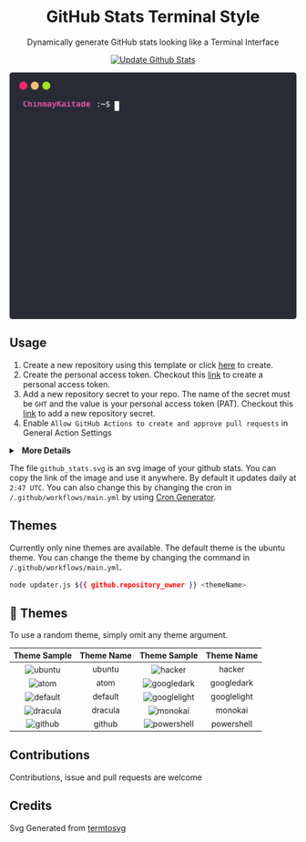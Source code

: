 <h1 align='center'>GitHub Stats Terminal Style</h1>
<p align='center'>Dynamically generate GitHub stats looking like a Terminal Interface </p>

<p align="center" >
  <a href="https://github.com/yogeshwaran01/github-stats-terminal-style/actions/workflows/main.yml">
    <img src="https://github.com/yogeshwaran01/github-stats-terminal-style/actions/workflows/main.yml/badge.svg" alt="Update Github Stats" title="Terminal Style GitHub Stats">
  </a>
</p>

<p align='center'>
  <img align="center" src="./github_stats.svg">
</p>

## Usage

1. Create a new repository using this template or click [here](https://github.com/ChinmayKaitade/github-stats-terminal-style/generate) to create.
2. Create the personal access token. Checkout this [link](https://docs.github.com/en/github/authenticating-to-github/keeping-your-account-and-data-secure/creating-a-personal-access-token) to create a personal access token.
3. Add a new repository secret to your repo. The name of the secret must be `GHT` and the value is your personal access token (PAT). Checkout this [link](https://docs.github.com/en/actions/reference/encrypted-secrets) to add a new repository secret.
4. Enable `Allow GitHub Actions to create and approve pull requests` in General Action Settings
<details>
  <summary><b>&nbsp;&nbsp;More Details</b></summary>
  <br/>
  <p> 

### 🔑 Authentication & Permissions  
To allow GitHub Actions to commit and push changes, follow these steps:
### Setting Up Personal Access Token (PAT)  
1️⃣ Go to **Settings** → **Developer settings** → **Personal access tokens**.  
2️⃣ Click on **Generate a new token (classic)**.  
3️⃣ Select the required scopes:  
   - ✅ `repo` → Full control of private repositories.  
   - ✅ `workflow` → Allows GitHub Actions to trigger workflows.
 
**⚠️ Important:** Copy the token as it will disappear once you leave the page.  

### Adding the Token as a Secret  
1️⃣ Go to **Repository Settings** → **Secrets and Variables** → **Actions**.  
2️⃣ Click **New Repository Secret**.  
3️⃣ Name it **GHT** and paste the copied PAT in the input box.  
4️⃣ Save it.  

**⚠️ Security Tip:** Never expose your PAT publicly. Store it securely as it grants repo modification permissions.  

### Grant Workflow Permissions  
1️⃣ Go to your **GitHub Repository Settings**.  
2️⃣ Navigate to **Actions** under **Code and Automation**.  
3️⃣ Select **General** from the dropdown.  
4️⃣ Scroll down to **Workflow Permissions**.  
5️⃣ Choose **Read and write permissions**.  
6️⃣ Save the settings. ✅  

---  

## Running Workflows  
 **Manual Execution**  
1️⃣ Navigate to the **Actions** tab in your repository.  
2️⃣ Under **All Workflows**, select the `main.yml` file to run.  
3️⃣ Click **Run Workflow** to manually trigger the workflow for testing.  

 **Automated Execution**  
The workflows are scheduled to run **automatically at defined UTC times**.  
After a successful run, your generated files can be embedded into your **README** file. 📄 </p>

</details>


The file `github_stats.svg` is an svg image of your github stats. You can copy the link of the image and use it anywhere. By default it updates daily at `2:47 UTC`. You can also change this by changing the cron in `/.github/workflows/main.yml` by using [Cron Generator](https://crontab.guru/).

## Themes

Currently only nine themes are available. The default theme is the ubuntu theme. You can change the theme by changing the command in `/.github/workflows/main.yml`.

```bash
node updater.js ${{ github.repository_owner }} <themeName>
```

## 🎨 Themes

To use a random theme, simply omit any theme argument.

| **Theme Sample** | **Theme Name** | **Theme Sample** | **Theme Name** |
| :--------------: | :------------: | :--------------: | :------------: |
| <img align="center" src="https://raw.githubusercontent.com/ChinmayKaitade/GitHub-Terminal-Stats-Template/master/themes/ubuntu.svg" alt="ubuntu"> | ubuntu | <img align="center" src="https://raw.githubusercontent.com/ChinmayKaitade/GitHub-Terminal-Stats-Template/master/themes/hacker.svg" alt="hacker"> | hacker |
| <img align="center" src="https://raw.githubusercontent.com/ChinmayKaitade/GitHub-Terminal-Stats-Template/master/themes/atom.svg" alt="atom"> | atom | <img align="center" src="https://raw.githubusercontent.com/ChinmayKaitade/GitHub-Terminal-Stats-Template/master/themes/googledark.svg" alt="googledark"> | googledark |
| <img align="center" src="https://raw.githubusercontent.com/ChinmayKaitade/GitHub-Terminal-Stats-Template/master/themes/default.svg" alt="default"> | default | <img align="center" src="https://raw.githubusercontent.com/ChinmayKaitade/GitHub-Terminal-Stats-Template/master/themes/googlelight.svg" alt="googlelight"> | googlelight |
| <img align="center" src="https://raw.githubusercontent.com/ChinmayKaitade/GitHub-Terminal-Stats-Template/master/themes/dracula.svg" alt="dracula"> | dracula | <img align="center" src="https://raw.githubusercontent.com/ChinmayKaitade/GitHub-Terminal-Stats-Template/master/themes/monokai.svg" alt="monokai"> | monokai |
| <img align="center" src="https://raw.githubusercontent.com/ChinmayKaitade/GitHub-Terminal-Stats-Template/master/themes/github.svg" alt="github"> | github | <img align="center" src="https://raw.githubusercontent.com/ChinmayKaitade/GitHub-Terminal-Stats-Template/master/themes/powershell.svg" alt="powershell"> | powershell |



## Contributions

Contributions, issue and pull requests are welcome

## Credits

Svg Generated from [termtosvg](https://github.com/nbedos/termtosvg)
